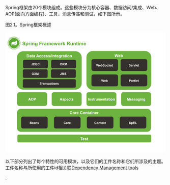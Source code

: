 Spring框架由20个模块组成。这些模块分为核心容器、数据访问/集成、Web、AOP\(面向方面编程\)、工具、消息传递和测试，如下图所示。

图2.1。Spring框架概述

![](/assets/spring-overview.png)

以下部分列出了每个特性的可用模块，以及它们的工件名称和它们所涉及的主题。工件名称与所使用的工件id相关联[Dependency Management tools](https://docs.spring.io/spring/docs/4.3.20.RELEASE/spring-framework-reference/htmlsingle/#dependency-management)

.

